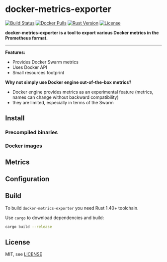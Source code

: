 # docker-metrics-exporter

[![Build Status]][Travis]
[![Docker Pulls]][Docker Hub]
[![Rust Version]][Rust]
[![License]][MIT]

**docker-metrics-exporter is a tool to export various Docker metrics in the Prometheus format.**

---

**Features:**

- Provides Docker Swarm metrics
- Uses Docker API
- Small resources footprint

**Why not simply use Docker engine out-of-the-box metrics?**

- Docker engine provides metrics as an experimental feature
  (metrics, names can change without backward compatibility)
- they are limited, especially in terms of the Swarm

## Install

### Precompiled binaries

### Docker images

## Metrics

## Configuration

## Build

To build `docker-metrics-exporter` you need Rust 1.40+ toolchain.

Use `cargo` to download dependencies and build:

```bash
cargo build --release
```

## License

MIT, see [LICENSE](https://github.com/Galhad/docker-metrics-exporter/blob/master/LICENSE)

[Build status]: https://travis-ci.org/Galhad/docker-metrics-exporter.svg?branch=master
[Travis]: https://travis-ci.org/Galhad/docker-metrics-exporter

[License]: https://img.shields.io/badge/License-MIT-brightgreen.svg
[MIT]: https://opensource.org/licenses/MIT

[Docker Pulls]: https://img.shields.io/docker/pulls/galhad/docker-metrics-exporter.svg?maxAge=604800 
[Docker Hub]: https://hub.docker.com/r/galhad/docker-metrics-exporter

[Rust Version]: https://img.shields.io/badge/rustc-1.39+-lightgray.svg
[Rust]: https://blog.rust-lang.org/2019/11/07/Rust-1.39.0.html
